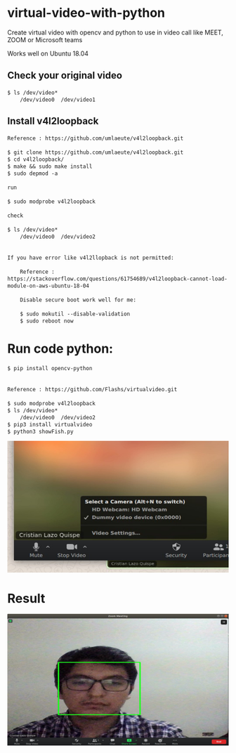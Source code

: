 # virtual-video-with-python
Create virtual video with opencv and python to use in video call like MEET, ZOOM or Microsoft teams

Works well on Ubuntu 18.04

## Check your original video

    $ ls /dev/video*
        /dev/video0  /dev/video1


## Install v4l2loopback
    
    Reference : https://github.com/umlaeute/v4l2loopback.git

    $ git clone https://github.com/umlaeute/v4l2loopback.git
    $ cd v4l2loopback/
    $ make && sudo make install
    $ sudo depmod -a

    run 

    $ sudo modprobe v4l2loopback

    check

    $ ls /dev/video*
        /dev/video0  /dev/video2


    If you have error like v4l2llopback is not permitted:

        Reference : https://stackoverflow.com/questions/61754689/v4l2loopback-cannot-load-module-on-aws-ubuntu-18-04

        Disable secure boot work well for me:

        $ sudo mokutil --disable-validation 
        $ sudo reboot now


# Run code python:

    $ pip install opencv-python


    Reference : https://github.com/Flashs/virtualvideo.git

    $ sudo modprobe v4l2loopback
    $ ls /dev/video*
        /dev/video0  /dev/video2    
    $ pip3 install virtualvideo
    $ python3 showFish.py


<img src="new_virtual_camera.jpeg?raw=true" width="2500" height = "300"/>

# Result

<img src="zoom.jpeg?raw=true" width="2500" height = "300"/>

